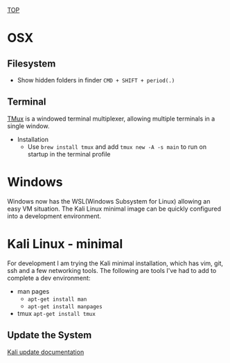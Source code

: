 [TOP](README.md)

# OSX

## Filesystem

* Show hidden folders in finder ```CMD + SHIFT + period(.)```

## Terminal

[TMux](OsTips/tmux.md) is a windowed terminal multiplexer, allowing multiple terminals in a single window.
* Installation
	* Use ```brew install tmux``` and add ```tmux new -A -s main``` to run on startup in the terminal profile

# Windows
Windows now has the WSL(Windows Subsystem for Linux) allowing an easy VM situation.
The Kali Linux minimal image can be quickly configured into a development environment.

# Kali Linux - minimal
For development I am trying the Kali minimal installation, which has vim, git, ssh and a few networking tools. The following are tools I've had to add to complete a dev environment:
* man pages
  * ```apt-get install man```
  * ```apt-get install manpages```
* tmux ```apt-get install tmux```

## Update the System
[Kali update documentation](https://www.kali.org/docs/general-use/updating-kali/)
